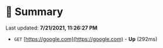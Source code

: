 # 📖 Summary
Last updated: **7/21/2021, 11:26:27 PM**

- `GET` [https://google.com](https://google.com) - **Up** (292ms)
